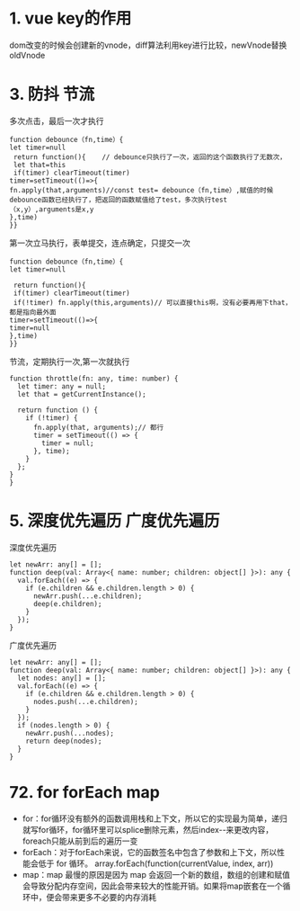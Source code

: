 # 1. vue key的作用
dom改变的时候会创建新的vnode，diff算法利用key进行比较，newVnode替换oldVnode

# 3. 防抖 节流
多次点击，最后一次才执行
```
function debounce（fn,time）{
let timer=null
 return function(){    // debounce只执行了一次，返回的这个函数执行了无数次，
 let that=this
 if(timer) clearTimeout(timer)
timer=setTimeout(()=>{
fn.apply(that,arguments)//const test= debounce（fn,time）,赋值的时候debounce函数已经执行了，把返回的函数赋值给了test，多次执行test（x,y）,arguments是x,y
},time)
}}
```
第一次立马执行，表单提交，连点确定，只提交一次
```
function debounce（fn,time）{
let timer=null

 return function(){   
 if(timer) clearTimeout(timer)
 if(!timer) fn.apply(this,arguments)// 可以直接this啊，没有必要再用下that，都是指向最外面
timer=setTimeout(()=>{
timer=null
},time)
}}
```
节流，定期执行一次,第一次就执行
```
function throttle(fn: any, time: number) {
  let timer: any = null;
  let that = getCurrentInstance();

  return function () {
    if (!timer) {
      fn.apply(that, arguments);// 都行
      timer = setTimeout(() => {
        timer = null;
      }, time);
    }
  };
}
}
```
# 5. 深度优先遍历 广度优先遍历
深度优先遍历
```
let newArr: any[] = [];
function deep(val: Array<{ name: number; children: object[] }>): any {
  val.forEach((e) => {
    if (e.children && e.children.length > 0) {
      newArr.push(...e.children);
      deep(e.children);
    }
  });
}
```
广度优先遍历
```
let newArr: any[] = [];
function deep(val: Array<{ name: number; children: object[] }>): any {
  let nodes: any[] = [];
  val.forEach((e) => {
    if (e.children && e.children.length > 0) {
      nodes.push(...e.children);
    }
  });
  if (nodes.length > 0) {
    newArr.push(...nodes);
    return deep(nodes);
  }
}
```

# 72. for forEach map
- for：for循环没有额外的函数调用栈和上下文，所以它的实现最为简单，递归就写for循环，for循环里可以splice删除元素，然后index--来更改内容，foreach只能从前到后的遍历一变
- forEach：对于forEach来说，它的函数签名中包含了参数和上下文，所以性能会低于 for 循环。
array.forEach(function(currentValue, index, arr))
- map：map 最慢的原因是因为 map 会返回一个新的数组，数组的创建和赋值会导致分配内存空间，因此会带来较大的性能开销。如果将map嵌套在一个循环中，便会带来更多不必要的内存消耗


